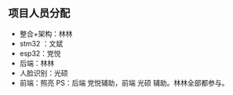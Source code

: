 ## 项目人员分配

* 整合+架构：林林
* stm32 ：文斌
* esp32：党悦
* 后端：林林
* 人脸识别：光硕
* 前端：照亮
  PS：后端 党悦辅助，前端 光硕 辅助。林林全部都参与。

